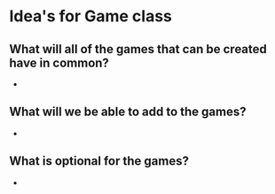# Idea's for Game class

## What will all of the games that can be created have in common?
* 

## What will we be able to add to the games?
* 

## What is optional for the games?
* 
